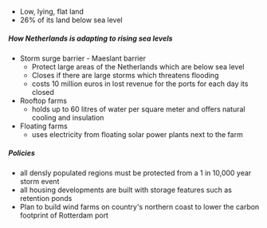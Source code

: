 - Low, lying, flat land
- 26% of its land below sea level

##### How Netherlands is adapting to rising sea levels
- Storm surge barrier - Maeslant barrier
	- Protect large areas of the Netherlands which are below sea level
	- Closes if there are large storms which threatens flooding
	- costs 10 million euros in lost revenue for the ports for each day its closed
- Rooftop farms
	- holds up to 60 litres of water per square meter and offers natural cooling and insulation
- Floating farms
	- uses electricity from floating solar power plants next to the farm

##### Policies
- all densly populated regions must be protected from a 1 in 10,000 year storm event
- all housing developments are built with storage features such as retention ponds
- Plan to build wind farms on country's northern coast to lower the carbon footprint of Rotterdam port